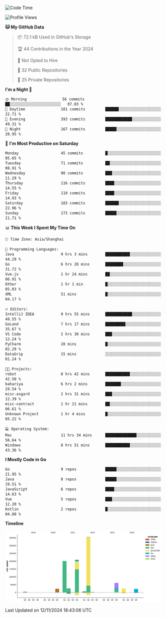 <!--START_SECTION:waka-->
![Code Time](http://img.shields.io/badge/Code%20Time-2%2C908%20hrs%201%20min-blue)

![Profile Views](http://img.shields.io/badge/Profile%20Views-0-blue)

**🐱 My GitHub Data** 

> 📦 72.1 kB Used in GitHub's Storage 
 > 
> 🏆 44 Contributions in the Year 2024
 > 
> 🚫 Not Opted to Hire
 > 
> 📜 32 Public Repositories 
 > 
> 🔑 25 Private Repositories 
 > 
**I'm a Night 🦉** 

```text
🌞 Morning                56 commits          ██░░░░░░░░░░░░░░░░░░░░░░░   07.03 % 
🌆 Daytime                181 commits         ██████░░░░░░░░░░░░░░░░░░░   22.71 % 
🌃 Evening                393 commits         ████████████░░░░░░░░░░░░░   49.31 % 
🌙 Night                  167 commits         █████░░░░░░░░░░░░░░░░░░░░   20.95 % 
```
📅 **I'm Most Productive on Saturday** 

```text
Monday                   45 commits          █░░░░░░░░░░░░░░░░░░░░░░░░   05.65 % 
Tuesday                  71 commits          ██░░░░░░░░░░░░░░░░░░░░░░░   08.91 % 
Wednesday                90 commits          ███░░░░░░░░░░░░░░░░░░░░░░   11.29 % 
Thursday                 116 commits         ████░░░░░░░░░░░░░░░░░░░░░   14.55 % 
Friday                   119 commits         ████░░░░░░░░░░░░░░░░░░░░░   14.93 % 
Saturday                 183 commits         ██████░░░░░░░░░░░░░░░░░░░   22.96 % 
Sunday                   173 commits         █████░░░░░░░░░░░░░░░░░░░░   21.71 % 
```


📊 **This Week I Spent My Time On** 

```text
🕑︎ Time Zone: Asia/Shanghai

💬 Programming Languages: 
Java                     9 hrs 3 mins        ███████████░░░░░░░░░░░░░░   44.29 % 
Go                       6 hrs 28 mins       ████████░░░░░░░░░░░░░░░░░   31.72 % 
Vue.js                   1 hr 24 mins        ██░░░░░░░░░░░░░░░░░░░░░░░   06.91 % 
Other                    1 hr 1 min          █░░░░░░░░░░░░░░░░░░░░░░░░   05.03 % 
XML                      51 mins             █░░░░░░░░░░░░░░░░░░░░░░░░   04.17 % 

🔥 Editors: 
IntelliJ IDEA            9 hrs 55 mins       ████████████░░░░░░░░░░░░░   48.55 % 
GoLand                   7 hrs 17 mins       █████████░░░░░░░░░░░░░░░░   35.67 % 
VS Code                  2 hrs 30 mins       ███░░░░░░░░░░░░░░░░░░░░░░   12.24 % 
PyCharm                  28 mins             █░░░░░░░░░░░░░░░░░░░░░░░░   02.29 % 
DataGrip                 15 mins             ░░░░░░░░░░░░░░░░░░░░░░░░░   01.24 % 

🐱‍💻 Projects: 
robot                    8 hrs 42 mins       ███████████░░░░░░░░░░░░░░   42.58 % 
bahariya                 6 hrs 2 mins        ███████░░░░░░░░░░░░░░░░░░   29.54 % 
misc-asgard              2 hrs 31 mins       ███░░░░░░░░░░░░░░░░░░░░░░   12.39 % 
misc-contract            1 hr 21 mins        ██░░░░░░░░░░░░░░░░░░░░░░░   06.61 % 
Unknown Project          1 hr 4 mins         █░░░░░░░░░░░░░░░░░░░░░░░░   05.22 % 

💻 Operating System: 
Mac                      11 hrs 34 mins      ██████████████░░░░░░░░░░░   56.64 % 
Windows                  8 hrs 51 mins       ███████████░░░░░░░░░░░░░░   43.36 % 
```

**I Mostly Code in Go** 

```text
Go                       9 repos             █████░░░░░░░░░░░░░░░░░░░░   21.95 % 
Java                     8 repos             █████░░░░░░░░░░░░░░░░░░░░   19.51 % 
JavaScript               6 repos             ████░░░░░░░░░░░░░░░░░░░░░   14.63 % 
Vue                      5 repos             ███░░░░░░░░░░░░░░░░░░░░░░   12.20 % 
Kotlin                   2 repos             █░░░░░░░░░░░░░░░░░░░░░░░░   04.88 % 
```



**Timeline**

![Lines of Code chart](https://raw.githubusercontent.com/youtiaoguagua/youtiaoguagua/master/assets/bar_graph.png)


 Last Updated on 12/11/2024 18:43:06 UTC
<!--END_SECTION:waka-->